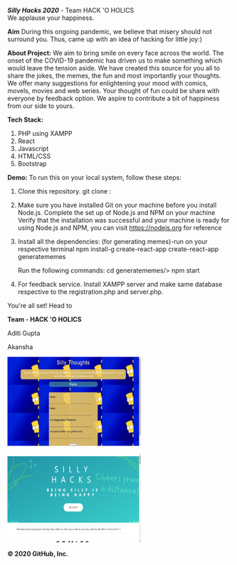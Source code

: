 _**Silly Hacks 2020**_ - Team HACK 'O HOLICS   
We applause your happiness.

**Aim**
During this ongoing pandemic, we believe that misery should not surround you. 
Thus, came up with an idea of hacking for little joy:)

**About Project:**
We aim to bring smile on every face across the world. The onset of the COVID-19 pandemic has driven us to make something which would leave the  tension aside. We have created this source for you all to share the jokes, the memes, the fun and most importantly your thoughts.
We offer many suggestions for enlightening your mood with comics, movels, movies and web series. Your thought of fun could be share with everyone by feedback option. We aspire to contribute a bit of happiness from our side to yours. 

**Tech Stack:**
1. PHP using XAMPP
2. React
3. Javascript
4. HTML/CSS
5. Bootstrap

**Demo:**
To run this on your local system, follow these steps:

1. Clone this repository.
      git clone :

2. Make sure you have installed Git on your machine before you install Node.js.
   Complete the set up of Node.js and NPM on your machine
   Verify that the installation was successful and your machine is ready for using Node.js and NPM, you can visit https://nodejs.org for reference
   
3. Install all the dependencies:
      (for generating memes)-run on your respective terminal
      npm install-g create-react-app
      create-react-app generatememes
      
      Run the following commands:
      cd generatememes/> npm start
      
4. For feedback service.
Install XAMPP server and make same database respective to the registration.php and server.php.
      
You're all set! Head to

**Team - HACK 'O HOLICS**

Aditi Gupta

Akansha

<p float="left>
<img src="images/MAIN_PAGE.png" width="300" height="200" display="inline-block">
<img src="images/Register.png" width="300" height="200" display="inline-block">
                                                                              </p>
<p float="left>                                                                              
<img src="images/quiz_ss.png" width="300" height="200" display="inline-block">
<img src="images/referencesss.png" width="300" height="200" display="inline-block">
                                                           </p>

**© 2020 GitHub, Inc.**

